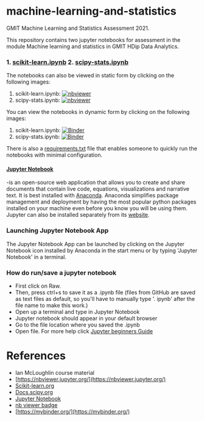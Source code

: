 # machine-learning-and-statistics
GMIT Machine Learning and Statistics Assessment 2021. 

This repository contains two jupyter notebooks for assessment in the module Machine learning and statistics in GMIT HDip Data Analytics. 
### 1. [scikit-learn.ipynb](https://github.com/AineNicD/machine-learning-and-statistics/blob/main/scikit-learn.ipynb) 2. [scipy-stats.ipynb](https://github.com/AineNicD/machine-learning-and-statistics/blob/main/scipy-stats.ipynb)

The notebooks can also be viewed in static form by clicking on the following images:
1. scikit-learn.ipynb: [![nbviewer](https://raw.githubusercontent.com/jupyter/design/master/logos/Badges/nbviewer_badge.svg)](https://nbviewer.jupyter.org/github/AineNicD/machine-learning-and-statistics/blob/main/scikit-learn.ipynb)
2. scipy-stats.ipynb: [![nbviewer](https://raw.githubusercontent.com/jupyter/design/master/logos/Badges/nbviewer_badge.svg)](https://nbviewer.jupyter.org/github/AineNicD/machine-learning-and-statistics/blob/main/scipy-stats.ipynb)

You can view the notebooks in dynamic form by clicking on the following images: 
1. scikit-learn.ipynb: [![Binder](https://mybinder.org/badge_logo.svg)](https://hub.mybinder.turing.ac.uk/user/ainenicd-machin--and-statistics-exbuvcmy/lab/tree/scikit-learn.ipynb)
2. scipy-stats.ipynb: [![Binder](https://mybinder.org/badge_logo.svg)](https://hub.mybinder.turing.ac.uk/user/ainenicd-machin--and-statistics-exbuvcmy/lab/workspaces/auto-b/tree/scipy-stats.ipynb)

There is also  a [requirements.txt](https://github.com/AineNicD/machine-learning-and-statistics/blob/main/requirements.txt) file that enables someone to quickly run the notebooks with minimal configuration. 


#### [Jupyter Notebook](https://jupyter.org/)
-is an open-source web application that allows you to create and share documents that contain live code, equations, visualizations and narrative text. It is best installed with [Anaconda](https://www.anaconda.com/). 
Anaconda simplifies package management and deployment by having the most popular python packages installed on your machine even before you know you will be using them. 
Jupyter can also be installed separately from its [website](https://jupyter.org/).

### Launching Jupyter Notebook App
The Jupyter Notebook App can be launched by clicking on the Jupyter Notebook icon installed by Anaconda in the start menu or by typing 'Jupyter Notebook' in a terminal.
### How do run/save a jupyter notebook
- First click on Raw.
- Then, press ctrl+s to save it as a .ipynb file (files from GitHub are saved as text files as default, so you'll have to manually type '. ipynb' after the file name to make this work.)
- Open up a terminal and type in Jupyter Notebook
- Jupyter notebook should appear in your default browser 
- Go to the file location where you saved the .ipynb
- Open file.
For more help click [Jupyter beginners Guide](https://jupyter-notebook-beginner-guide.readthedocs.io/en/latest/execute.html)


# References
* Ian McLoughlin course material 
* [https://nbviewer.jupyter.org/](https://nbviewer.jupyter.org/)
* [Scikit-learn.org](https://scikit-learn.org/stable/)
* [Docs.scipy.org](https://docs.scipy.org/doc/scipy/reference/stats.html)
* [Jupyter Notebook](https://jupyter.org/)
* [nb viewer badge](https://github.com/jupyter/nbviewer/issues/714)
* [https://mybinder.org/](https://mybinder.org/)



